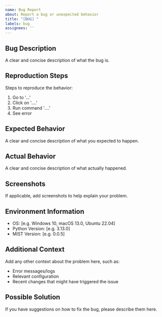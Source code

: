 ```yaml
---
name: Bug Report
about: Report a bug or unexpected behavior
title: "[BUG] "
labels: bug
assignees: ''
---
```


## Bug Description
A clear and concise description of what the bug is.

## Reproduction Steps
Steps to reproduce the behavior:
1. Go to '...'
2. Click on '....'
3. Run command '....'
4. See error

## Expected Behavior
A clear and concise description of what you expected to happen.

## Actual Behavior
A clear and concise description of what actually happened.

## Screenshots
If applicable, add screenshots to help explain your problem.

## Environment Information
 - OS: [e.g. Windows 10, macOS 13.0, Ubuntu 22.04]
 - Python Version: [e.g. 3.13.0]
 - MIST Version: [e.g. 0.0.5]

## Additional Context
Add any other context about the problem here, such as:
- Error messages/logs
- Relevant configuration
- Recent changes that might have triggered the issue

## Possible Solution
If you have suggestions on how to fix the bug, please describe them here.